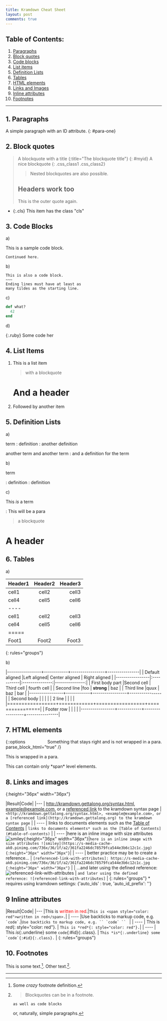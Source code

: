 ```yaml
---
title: Kramdown Cheat Sheet
layout: post
comments: true
---
```


## Table of Contents:
1. [Paragraphs](#paragraphs)
2. [Block quotes](#block-quotes)
3. [Code blocks](#code-items)
4. [List items](#list-items)
5. [Definition Lists](#definition-lists)
6. [Tables](#tables)
7. [HTML elements](#html-elements)
8. [Links and Images](#links-and-images)
9. [Inline attributes](#inline-attributes)
10. [Footnotes](#footnotes)


- - -


## 1. Paragraphs
A simple paragraph with an ID attribute.
{: #para-one}

## 2. Block quotes
 
> A blockquote with a title
{:title="The blockquote title"}
{: #myid}
 > A nice blockquote
{: .css_class1 .css_class2}
> >Nested blockquotes are
> >also possible.
>
> ## Headers work too
> This is the outer quote again.
* {:.cls} This item has the class "cls"

## 3. Code Blocks

a) 

This is a sample code block.

    Continued here.

b) 

~~~~~~
This is also a code block.
~~~
Ending lines must have at least as
many tildes as the starting line.
~~~~~~~~~~~~
 
c)

~~~ ruby
def what?
  42
end
~~~

d)

{:.ruby}
    Some code her


## 4. List Items
 
1.  This is a list item

    > with a blockquote

    # And a header

2.  Followed by another item

## 5. Definition Lists

a)
 
term
: definition
: another definition

another term
and another term
: and a definition for the term

b)
 
term

: definition
: definition

c)
 
This *is* a term

: This will be a para

  > a blockquote

  # A header
 
## 6. Tables

a)

| Header1 | Header2 | Header3 |
|:--------|:-------:|--------:|
| cell1   | cell2   | cell3   |
| cell4   | cell5   | cell6   |
|----
| cell1   | cell2   | cell3   |
| cell4   | cell5   | cell6   |
|=====
| Foot1   | Foot2   | Foot3
{: rules="groups"}

b)

|-----------------+------------+-----------------+----------------|
| Default aligned |Left aligned| Center aligned  | Right aligned  |
|-----------------|:-----------|:---------------:|---------------:|
| First body part |Second cell | Third cell      | fourth cell    |
| Second line     |foo         | **strong**      | baz            |
| Third line      |quux        | baz             | bar            |
|-----------------+------------+-----------------+----------------|
| Second body     |            |                 |                |
| 2 line          |            |                 |                |
|=================+============+=================+================|
| Footer row      |            |                 |                |
|-----------------+------------+-----------------+----------------|


## 7. HTML elements

<div style="float: right">
Something that stays right and is not wrapped in a para.
</div>

{::options parse_block_html="true" /}

<div>
This is wrapped in a para.
</div>
<p>
This can contain only *span* level elements.
</p>

## 8. Links and images

[referenced-link-with-attributes]: https://s-media-cache-ak0.pinimg.com/736x/36/1f/a2/361fa2246dc78579fca544e3b6c12c1c.jpg
{:height="36px" width="36px"}

|Result|Code|
|---
| <http://kramdown.gettalong.org/syntax.html>, <example@example.com>, or a [referenced link](http://kramdown.gettalong.org) to the kramdown syntax page |`<http://kramdown.gettalong.org/syntax.html>, <example@example.com>, or a [referenced link](http://kramdown.gettalong.org) to the kramdown syntax page` |
| ----
| links to documents elements such as the [Table of Contents](#table-of-contents) | `links to documents elements* such as the [Table of Contents](#table-of-contents)` |
| ----
|here is an inline image with size attributes ![smiley](https://s-media-cache-ak0.pinimg.com/736x/36/1f/a2/361fa2246dc78579fca544e3b6c12c1c.jpg){:height="36px" width="36px"}|`here is an inline image with size attributes ![smiley](https://s-media-cache-ak0.pinimg.com/736x/36/1f/a2/361fa2246dc78579fca544e3b6c12c1c.jpg){:height="36px" width="36px"}`|
| ----
|  better practice may be to create a reference... | `[referenced-link-with-attributes]: https://s-media-cache-ak0.pinimg.com/736x/36/1f/a2/361fa2246dc78579fca544e3b6c12c1c.jpg {:height="36px" width="36px"}` |
| ...and later using the defined reference: ![referenced-link-with-attributes] | `and later using the defined reference: ![referenced-link-with-attributes]`  |
{: rules="groups"}
\* requires using kramdown settings: {'auto_ids' : true, 'auto_id_prefix': ''}

## 9 Inline attributes
 
|Result|Code|
|---
|This is <span style="color: red">written in red</span>.|`This is <span style="color: red">written in red</span>.`|
| ----
|Use backticks to markup code, e.g. `` `code` ``.|```Use backticks to markup code, e.g. `` `code` `` ``` |
| ----
| This is *red*{: style="color: red"}. | `This is *red*{: style="color: red"}.`|
| ----
| This *is*{:.underline} some `code`{:#id}{:.class}. | ```This *is*{:.underline} some `code`{:#id}{:.class}.``` |
{: rules="groups"}


## 10. Footnotes

 This is some text.[^1]. Other text.[^footnote].

[^1]: Some *crazy* footnote definition.

[^footnote]:
    > Blockquotes can be in a footnote.

        as well as code blocks

    or, naturally, simple paragraphs.

[^other-note]:       no code block here (spaces are stripped away)

[^codeblock-note]:
        this is now a code block (8 spaces indentation)
 
 

---
